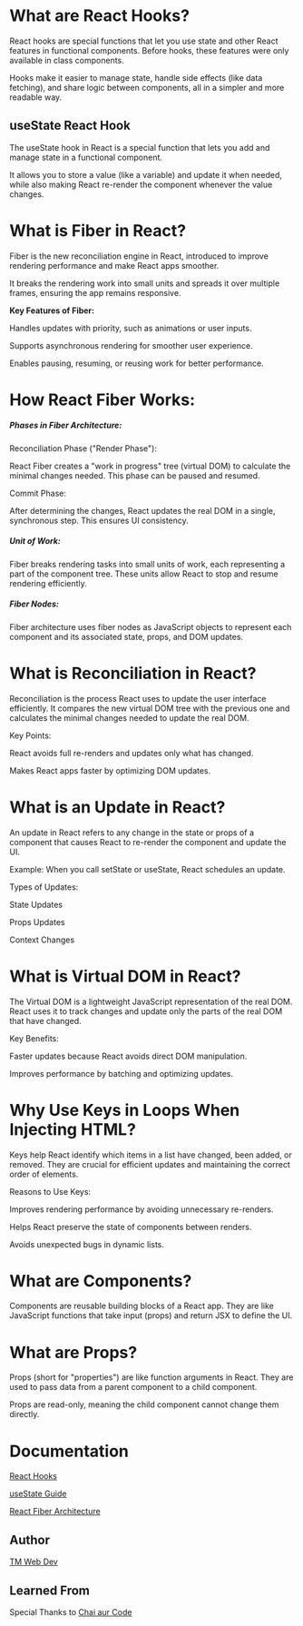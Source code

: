 
# What are React Hooks?

React hooks are special functions that let you use state and other React features in functional components. Before hooks, these features were only available in class components. 

Hooks make it easier to manage state, handle side effects (like data fetching), and share logic between components, all in a simpler and more readable way.

## useState React Hook

The useState hook in React is a special function that lets you add and manage state in a functional component. 

It allows you to store a value (like a variable) and update it when needed, while also making React re-render the component whenever the value changes.

# What is Fiber in React?

Fiber is the new reconciliation engine in React, introduced to improve rendering performance and make React apps smoother. 

It breaks the rendering work into small units and spreads it over multiple frames, ensuring the app remains responsive.

**Key Features of Fiber:**

Handles updates with priority, such as animations or user inputs.

Supports asynchronous rendering for smoother user experience.

Enables pausing, resuming, or reusing work for better performance.

# How React Fiber Works:

##### Phases in Fiber Architecture:

Reconciliation Phase ("Render Phase"):

React Fiber creates a "work in progress" tree (virtual DOM) to calculate the minimal changes needed. This phase can be paused and resumed.

Commit Phase:

After determining the changes, React updates the real DOM in a single, synchronous step. This ensures UI consistency.

##### Unit of Work:

Fiber breaks rendering tasks into small units of work, each representing a part of the component tree. These units allow React to stop and resume rendering efficiently.

##### Fiber Nodes:
Fiber architecture uses fiber nodes as JavaScript objects to represent each component and its associated state, props, and DOM updates.


# What is Reconciliation in React?

Reconciliation is the process React uses to update the user interface efficiently. It compares the new virtual DOM tree with the previous one and calculates the minimal changes needed to update the real DOM.

Key Points:

React avoids full re-renders and updates only what has changed.

Makes React apps faster by optimizing DOM updates.

# What is an Update in React?

An update in React refers to any change in the state or props of a component that causes React to re-render the component and update the UI.

Example:  When you call setState or useState, React schedules an update.

Types of Updates:

State Updates

Props Updates

Context Changes


# What is Virtual DOM in React?

The Virtual DOM is a lightweight JavaScript representation of the real DOM. React uses it to track changes and update only the parts of the real DOM that have changed.

Key Benefits:

Faster updates because React avoids direct DOM manipulation.

Improves performance by batching and optimizing updates.

# Why Use Keys in Loops When Injecting HTML?

Keys help React identify which items in a list have changed, been added, or removed. They are crucial for efficient updates and maintaining the correct order of elements.

Reasons to Use Keys:

Improves rendering performance by avoiding unnecessary re-renders.

Helps React preserve the state of components between renders.

Avoids unexpected bugs in dynamic lists.

# What are Components?

Components are reusable building blocks of a React app. They are like JavaScript functions that take input (props) and return JSX to define the UI.

# What are Props?

Props (short for "properties") are like function arguments in React. They are used to pass data from a parent component to a child component. 

Props are read-only, meaning the child component cannot change them directly.

# Documentation

[React Hooks](https://react.dev/reference/react/hooks)

[useState Guide](https://react.dev/reference/react/useState)

[React Fiber Architecture](https://github.com/acdlite/react-fiber-architecture)

## Author

[TM Web Dev](https://www.github.com/tm-web-dev)

## Learned From

Special Thanks to [Chai aur Code](https://www.youtube.com/playlist?list=PLu71SKxNbfoDqgPchmvIsL4hTnJIrtige)

